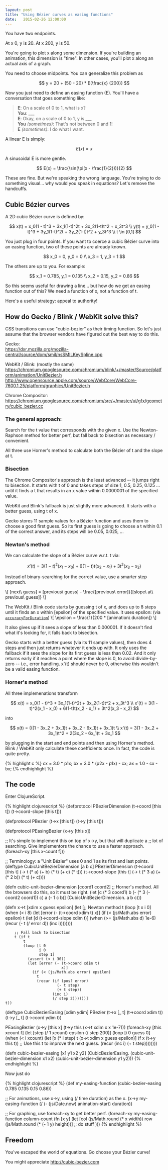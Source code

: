 ```yaml
---
layout: post
title: "Using Bézier curves as easing functions"
date:   2015-02-26 12:00:00
---
```


You have two endpoints.

At x 0, y is 20.
At x 200, y is 50.

You're going to plot x along some dimension. If you're building an animation, this dimension is "time". In other cases, you'll plot x along an actual axis of a graph.

You need to choose midpoints. You can generalize this problem as

$$ y = 20 + (50 - 20) * E(\frac{x} {200}) $$

Now you just need to define an easing function (E). You'll have a conversation that goes something like:

> **E**: On a scale of 0 to 1, what is x?  
> **You**: \_\_\_  
> **E**: Okay, on a scale of 0 to 1, y is \_\_\_  
> **You** *(sometimes)*: That's not between 0 and 1!  
> **E** *(sometimes)*: I do what I want.  

A linear E is simply:

$$ E(x) = x $$

A sinusoidal E is more gentle.

$$ E(x) = \frac{\sin(\pi(x - \frac{1}{2}))}{2} $$

These are fine. But we're speaking the wrong language. You're trying to do something visual... why would you speak in equations? Let's remove the handcuffs.

## Cubic Bézier curves

A 2D cubic Bézier curve is defined by:

$$
x(t) = x_0(1 - t)^3 + 3x_1(1-t)^2t + 3x_2(1-t)t^2 + x_3t^3 \\
y(t) = y_0(1 - t)^3 + 3y_1(1-t)^2t + 3y_2(1-t)t^2 + y_3t^3 \\
t \in [0,1]
$$

You just plug in four points. If you want to coerce a cubic Bézier curve into an easing function, two of these points are already known.

$$
x_0 = 0, y_0 = 0 \\
x_3 = 1, y_3 = 1
$$

The others are up to you. For example:

$$
x_1 = 0.785, y_1 = 0.135 \\
x_2 = 0.15, y_2 = 0.86
$$

So this seems useful for drawing a line... but how do we get an easing function out of this? We need a function of x, not a function of t.

Here's a useful strategy: appeal to authority!

## How do Gecko / Blink / WebKit solve this?

CSS transitions can use "cubic-bezier" as their timing function. So let's just assume that the browser vendors have figured out the best way to do this.

Gecko:  
<https://dxr.mozilla.org/mozilla-central/source/dom/smil/nsSMILKeySpline.cpp>

WebKit / Blink: (mostly the same)  
<https://chromium.googlesource.com/chromium/blink/+/master/Source/platform/animation/UnitBezier.h>
<http://www.opensource.apple.com/source/WebCore/WebCore-7600.1.25/platform/graphics/UnitBezier.h>

Chrome Compositor:  
<https://chromium.googlesource.com/chromium/src/+/master/ui/gfx/geometry/cubic_bezier.cc>


### The general approach:
Search for the t value that corresponds with the given x. Use the Newton-Raphson method for better perf, but fall back to bisection as necessary / convenient.

All three use Horner's method to calculate both the Bézier of t and the slope at t.

### Bisection
The Chrome Compositor's approach is the least advanced -- it jumps right to bisection. It starts with t of 0 and takes steps of size 1, 0.5, 0.25, 0.125 ... until it finds a t that results in an x value within 0.0000001 of the specified value.

WebKit and Blink's fallback is just slightly more advanced. It starts with a better guess, using t of x.

Gecko stores 11 sample values for a Bézier function and uses them to choose a good first guess. So its first guess is going to choose a t within 0.1 of the correct answer, and its steps will be 0.05, 0.025, ...

### Newton's method
We can calculate the slope of a Bézier curve w.r.t. t via:

$$
x'(t) = 3(1 - t)^2(x_1 - x_0) + 6(1-t)t(x_2 - x_1) + 3t^2(x_3 - x_2)
$$

Instead of binary-searching for the correct value, use a smarter step approach.

\\[ [next\ guess] = [previous\ guess] - \frac{[previous\ error]}{[slope\ at\ previous\ guess]} \\]

The WebKit / Blink code starts by guessing t of x, and does up to 8 steps until it finds an x within [epsilon] of the specified value. It uses epsilon: (via [`accuracyForDuration`](https://chromium.googlesource.com/chromium/blink/+/master/Source/platform/animation/AnimationUtilities.h))
\\[ \epsilon = \frac{1}{200 * [animation\ duration]} \\]

It also gives up if it sees a slope of less than 0.000001. If it doesn't find what it's looking for, it falls back to bisection.

Gecko starts with a better guess (via its 11 sample values), then does 4 steps and then just returns whatever it ends up with. It only uses the fallback if it sees the slope for its first guess is less than 0.02. And it only returns early if it reaches a point where the slope is 0, to avoid divide-by-zero -- i.e., error handling. x'(t) should never be 0, otherwise this wouldn't be a valid easing function.

[hello]: https://chromium.googlesource.com/chromium/blink/+/master/Source/platform/animation/AnimationUtilities.h "goodbye"



### Horner's method

All three implemenations transform

$$
x(t) = x_0(1 - t)^3 + 3x_1(1-t)^2t + 3x_2(1-t)t^2 + x_3t^3 \\
x'(t) = 3(1 - t)^2(x_1 - x_0) + 6(1-t)t(x_2 - x_1) + 3t^2(x_3 - x_2)
$$

into

$$
x(t) = (((1 - 3x_2 + 3x_1)t + 3x_2 - 6x_1)t + 3x_1)t \\
x'(t) = 3(1 - 3x_2 + 3x_1)t^2 + 2(3x_2 - 6x_1)t + 3x_1
$$

by plugging in the start and end points and then using Horner's method. Blink / WebKit only calculate these coefficients once. In fact, the code is quite pretty.

{% highlight c %}
cx = 3.0 * p1x;
bx = 3.0 * (p2x - p1x) - cx;
ax = 1.0 - cx - bx;
{% endhighlight %}


## The code

Enter ClojureScript.

{% highlight clojurescript %}
(defprotocol PBezierDimension
  (t->coord [this t])
  (t->coord-slope [this t]))

(defprotocol PBezier
  (t->x [this t])
  (t->y [this t]))

(defprotocol PEasingBezier
  (x->y [this x])

  ;; It's simple to implement this on top of x->y, but that will duplicate a
  ;; lot of searching. Give implementors the chance to use a faster approach.
  (foreach-xy [this x-count f]))

;; Terminology: a "Unit Bézier" uses 0 and 1 as its first and last points.
(deftype CubicUnitBezierDimension [a b c]
  PBezierDimension
  (t->coord [this t]
    (-> t
        (* a)
        (+ b)
        (* t)
        (+ c)
        (* t)))
  (t->coord-slope [this t]
    (-> t
        (* 3 a)
        (+ (* 2 b))
        (* t)
        (+ c))))

(defn cubic-unit-bezier-dimension [coord1 coord2]
  ;; Horner's method. All the browsers do this, so it must be right.
  (let [c (* 3 coord1)
        b (- (* 3 (- coord2 coord1))
             c)
        a (- 1 c b)]
    (CubicUnitBezierDimension. a b c)))

(defn x->t [xdim x guess epsilon]
  (let [;; Newton method
        t (loop [t x
                 i 0]
            (when (< i 8)
              (let [error (- (t->coord xdim t)
                             x)]
                (if (< (js/Math.abs error) epsilon)
                  t
                  (let [d (t->coord-slope xdim t)]
                    (when (>= (js/Math.abs d) 1e-6)
                      (recur (- t (/ error d))
                             (inc i))))))))

        ;; Fall back to bisection
        t (if t
            t
            (loop [t 0
                   i 0
                   step 1]
              (assert (< i 30))
              (let [error (- (t->coord xdim t)
                             x)]
                (if (< (js/Math.abs error) epsilon)
                  t
                  (recur (if (pos? error)
                           (- t step)
                           (+ t step))
                         (inc i)
                         (/ step 2))))))]
    t))

(deftype CubicBezierEasing [xdim ydim]
  PBezier
  (t->x [_ t]
    (t->coord xdim t))
  (t->y [_ t]
    (t->coord ydim t))

  PEasingBezier
  (x->y [this x]
    (t->y this
          (x->t xdim x x 1e-7)))
  (foreach-xy [this xcount f]
    (let [step (/ 1 xcount)
          epsilon (/ step 200)]
      (loop [i 0
             guess 0]
        (when (< i xcount)
          (let [x (* i step)
                t (x->t xdim x guess epsilon)]
            (f x (t->y this t))
            ;; Use this t to improve the next guess.
            (recur (inc i)
                   (+ t step))))))))

(defn cubic-bezier-easing [x1 y1 x2 y2]
  (CubicBezierEasing. (cubic-unit-bezier-dimension x1 x2)
                      (cubic-unit-bezier-dimension y1 y2)))
{% endhighlight %}

Now just do

{% highlight clojurescript %}
(def my-easing-function (cubic-bezier-easing 0.785 0.135 0.15 0.86))

;; For animations, use x->y, using (/ time duration) as the x.
(x->y my-easing-function (/ (- (js/Date.now) animation-start) duration))

;; For graphing, use foreach-xy to get better perf.
(foreach-xy my-easing-function column-count
            (fn [x y]
              (let [col (js/Math.round (* x width))
                    row (js/Math.round (* (- 1 y) height))]
                ;; do stuff
              )))
{% endhighlight %}

## Freedom

You've escaped the world of equations. Go choose your Bézier curve!

You might appreciate <http://cubic-bezier.com>

<script type="text/javascript" src="http://cdn.mathjax.org/mathjax/latest/MathJax.js?config=TeX-AMS-MML_HTMLorMML"></script>
